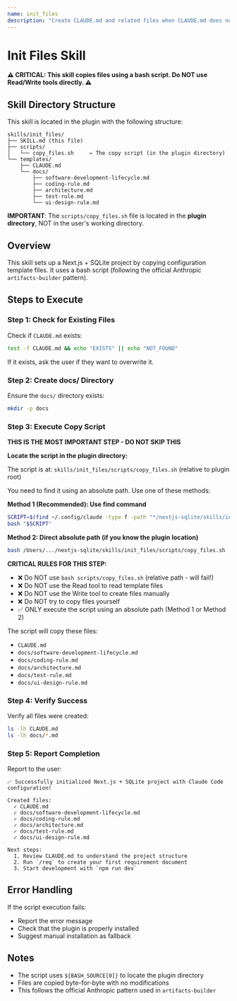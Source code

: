 ```yaml
---
name: init_files
description: "Create CLAUDE.md and related files when CLAUDE.md does not exist"
---
```


# Init Files Skill

**⚠️ CRITICAL: This skill copies files using a bash script. Do NOT use Read/Write tools directly. ⚠️**

## Skill Directory Structure

This skill is located in the plugin with the following structure:

```
skills/init_files/
├── SKILL.md (this file)
├── scripts/
│   └── copy_files.sh     ← The copy script (in the plugin directory)
└── templates/
    ├── CLAUDE.md
    └── docs/
        ├── software-development-lifecycle.md
        ├── coding-rule.md
        ├── architecture.md
        ├── test-rule.md
        └── ui-design-rule.md
```

**IMPORTANT**: The `scripts/copy_files.sh` file is located in the **plugin directory**, NOT in the user's working directory.

## Overview

This skill sets up a Next.js + SQLite project by copying configuration template files. It uses a bash script (following the official Anthropic `artifacts-builder` pattern).

## Steps to Execute

### Step 1: Check for Existing Files

Check if `CLAUDE.md` exists:

```bash
test -f CLAUDE.md && echo "EXISTS" || echo "NOT_FOUND"
```

If it exists, ask the user if they want to overwrite it.

### Step 2: Create docs/ Directory

Ensure the `docs/` directory exists:

```bash
mkdir -p docs
```

### Step 3: Execute Copy Script

**THIS IS THE MOST IMPORTANT STEP - DO NOT SKIP THIS**

**Locate the script in the plugin directory:**

The script is at: `skills/init_files/scripts/copy_files.sh` (relative to plugin root)

You need to find it using an absolute path. Use one of these methods:

**Method 1 (Recommended): Use find command**
```bash
SCRIPT=$(find ~/.config/claude -type f -path "*/nextjs-sqlite/skills/init_files/scripts/copy_files.sh" 2>/dev/null | head -1)
bash "$SCRIPT"
```

**Method 2: Direct absolute path (if you know the plugin location)**
```bash
bash /Users/.../nextjs-sqlite/skills/init_files/scripts/copy_files.sh
```

**CRITICAL RULES FOR THIS STEP:**
- ❌ Do NOT use `bash scripts/copy_files.sh` (relative path - will fail!)
- ❌ Do NOT use the Read tool to read template files
- ❌ Do NOT use the Write tool to create files manually
- ❌ Do NOT try to copy files yourself
- ✅ ONLY execute the script using an absolute path (Method 1 or Method 2)

The script will copy these files:
- `CLAUDE.md`
- `docs/software-development-lifecycle.md`
- `docs/coding-rule.md`
- `docs/architecture.md`
- `docs/test-rule.md`
- `docs/ui-design-rule.md`

### Step 4: Verify Success

Verify all files were created:

```bash
ls -lh CLAUDE.md
ls -lh docs/*.md
```

### Step 5: Report Completion

Report to the user:

```
✅ Successfully initialized Next.js + SQLite project with Claude Code configuration!

Created files:
  ✓ CLAUDE.md
  ✓ docs/software-development-lifecycle.md
  ✓ docs/coding-rule.md
  ✓ docs/architecture.md
  ✓ docs/test-rule.md
  ✓ docs/ui-design-rule.md

Next steps:
  1. Review CLAUDE.md to understand the project structure
  2. Run `/req` to create your first requirement document
  3. Start development with `npm run dev`
```

## Error Handling

If the script execution fails:
- Report the error message
- Check that the plugin is properly installed
- Suggest manual installation as fallback

## Notes

- The script uses `${BASH_SOURCE[0]}` to locate the plugin directory
- Files are copied byte-for-byte with no modifications
- This follows the official Anthropic pattern used in `artifacts-builder`
